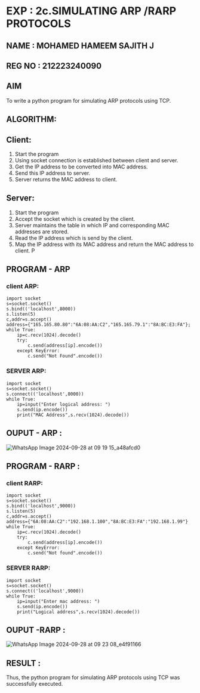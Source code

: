 # EXP : 2c.SIMULATING ARP /RARP PROTOCOLS
## NAME : MOHAMED HAMEEM SAJITH J
## REG NO : 212223240090
## AIM
To write a python program for simulating ARP protocols using TCP.
## ALGORITHM:
## Client:
1. Start the program
2. Using socket connection is established between client and server.
3. Get the IP address to be converted into MAC address.
4. Send this IP address to server.
5. Server returns the MAC address to client.
## Server:
1. Start the program
2. Accept the socket which is created by the client.
3. Server maintains the table in which IP and corresponding MAC addresses are
stored.
4. Read the IP address which is send by the client.
5. Map the IP address with its MAC address and return the MAC address to client.
P
## PROGRAM - ARP
### client ARP:
```
import socket
s=socket.socket()
s.bind(('localhost',8000))
s.listen(5)
c,addr=s.accept()
address={"165.165.80.80":"6A:08:AA:C2","165.165.79.1":"8A:BC:E3:FA"};
while True:
    ip=c.recv(1024).decode()
    try:
        c.send(address[ip].encode())
    except KeyError:
        c.send("Not Found".encode())
```
### SERVER ARP:

```
import socket
s=socket.socket()
s.connect(('localhost',8000))
while True:
    ip=input("Enter logical address: ")
    s.send(ip.encode())
    print("MAC Address",s.recv(1024).decode())

```
## OUPUT - ARP :

![WhatsApp Image 2024-09-28 at 09 19 15_a48afcd0](https://github.com/user-attachments/assets/b57f9251-32ad-4dd7-8ece-d2b950c95fcf)


## PROGRAM - RARP :

### client RARP:
```
import socket
s=socket.socket()
s.bind(('localhost',9000))
s.listen(5)
c,addr=s.accept()
address={"6A:08:AA:C2":"192.168.1.100","8A:BC:E3:FA":"192.168.1.99"}
while True:
    ip=c.recv(1024).decode()
    try:
        c.send(address[ip].encode())
    except KeyError:
        c.send("Not found".encode())
```
### SERVER RARP:

```
import socket
s=socket.socket()
s.connect(('localhost',9000))
while True:
    ip=input("Enter mac address: ")
    s.send(ip.encode())
    print("Logical address",s.recv(1024).decode())

```

## OUPUT -RARP :

![WhatsApp Image 2024-09-28 at 09 23 08_e4f91166](https://github.com/user-attachments/assets/f56d0ab0-7919-4929-aa28-90f5dcff1040)

## RESULT :
Thus, the python program for simulating ARP protocols using TCP was successfully 
executed.
